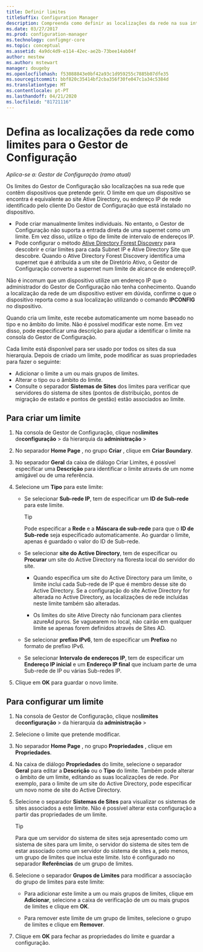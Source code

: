 ```yaml
---
title: Definir limites
titleSuffix: Configuration Manager
description: Compreenda como definir as localizações da rede na sua intranet que podem conter dispositivos que pretende gerir.
ms.date: 03/27/2017
ms.prod: configuration-manager
ms.technology: configmgr-core
ms.topic: conceptual
ms.assetid: 4a9dc4d9-e114-42ec-ae2b-73bee14ab04f
author: mestew
ms.author: mstewart
manager: dougeby
ms.openlocfilehash: f53088843e0bf42a93c1d959255c7885b07dfe35
ms.sourcegitcommit: bbf820c35414bf2cba356f30fe047c1a34c5384d
ms.translationtype: MT
ms.contentlocale: pt-PT
ms.lasthandoff: 04/21/2020
ms.locfileid: "81721116"
---
```

# <a name="define-network-locations-as-boundaries-for-configuration-manager"></a>Defina as localizações da rede como limites para o Gestor de Configuração

*Aplica-se a: Gestor de Configuração (ramo atual)*

Os limites do Gestor de Configuração são localizações na sua rede que contêm dispositivos que pretende gerir. O limite em que um dispositivo se encontra é equivalente ao site Ative Directory, ou endereço IP de rede identificado pelo cliente Do Gestor de Configuração que está instalado no dispositivo.
- Pode criar manualmente limites individuais. No entanto, o Gestor de Configuração não suporta a entrada direta de uma supernet como um limite. Em vez disso, utilize o tipo de limite de intervalo de endereços IP.
- Pode configurar o método [Ative Directory Forest Discovery](../../../../core/servers/deploy/configure/about-discovery-methods.md#bkmk_aboutForest) para descobrir e criar limites para cada Subnet IP e Ative Directory Site que descobre. Quando o Ative Directory Forest Discovery identifica uma supernet que é atribuída a um site de Diretório Ativo, o Gestor de Configuração converte a supernet num limite de alcance de endereçoIP.  

Não é incomum que um dispositivo utilize um endereço IP que o administrador do Gestor de Configuração não tenha conhecimento. Quando a localização da rede de um dispositivo estiver em dúvida, confirme o que o dispositivo reporta como a sua localização utilizando o comando **IPCONFIG** no dispositivo.  

Quando cria um limite, este recebe automaticamente um nome baseado no tipo e no âmbito do limite. Não é possível modificar este nome. Em vez disso, pode especificar uma descrição para ajudar a identificar o limite na consola do Gestor de Configuração.  

Cada limite está disponível para ser usado por todos os sites da sua hierarquia. Depois de criado um limite, pode modificar as suas propriedades para fazer o seguinte:  
- Adicionar o limite a um ou mais grupos de limites.  
- Alterar o tipo ou o âmbito do limite.  
- Consulte o separador **Sistemas de Sites** dos limites para verificar que servidores do sistema de sites (pontos de distribuição, pontos de migração de estado e pontos de gestão) estão associados ao limite.  

## <a name="to-create-a-boundary"></a>Para criar um limite  

1.  Na consola de Gestor de Configuração, clique nos**limites** de**configuração** > da hierarquia da **administração** >   

2.  No separador **Home Page** , no grupo **Criar** , clique em **Criar Boundary**.  

3.  No separador **Geral** da caixa de diálogo Criar Limites, é possível especificar uma **Descrição** para identificar o limite através de um nome amigável ou de uma referência.  

4.  Selecione um **Tipo** para este limite:  

    - Se selecionar **Sub-rede IP**, tem de especificar um **ID de Sub-rede** para este limite.  
      > [!TIP]  
      > Pode especificar a **Rede** e a **Máscara de sub-rede** para que o **ID de Sub-rede** seja especificado automaticamente. Ao guardar o limite, apenas é guardado o valor do ID de Sub-rede.  

    - Se selecionar **site do Active Directory**, tem de especificar ou **Procurar** um site do Active Directory na floresta local do servidor do site.  
        
      - Quando especifica um site do Active Directory para um limite, o limite inclui cada Sub-rede de IP que é membro desse site do Active Directory. Se a configuração do site Active Directory for alterada no Active Directory, as localizações de rede incluídas neste limite também são alteradas.  

      - Os limites do site Ative Directy não funcionam para clientes azureAd puros. Se vaguearem no local, não cairão em qualquer limite se apenas forem definidos através de Sites AD.

    - Se selecionar **prefixo IPv6**, tem de especificar um **Prefixo** no formato de prefixo IPv6.  

    - Se selecionar **Intervalo de endereços IP**, tem de especificar um **Endereço IP inicial** e um **Endereço IP final** que incluam parte de uma Sub-rede de IP ou várias Sub-redes IP.    

5.  Clique em **OK** para guardar o novo limite.  

## <a name="to-configure-a-boundary"></a>Para configurar um limite  

1.  Na consola de Gestor de Configuração, clique nos**limites** de**configuração** > da hierarquia da **administração** >   

2.  Selecione o limite que pretende modificar.  

3.  No separador **Home Page** , no grupo **Propriedades** , clique em **Propriedades**.  

4.  Na caixa de diálogo **Propriedades** do limite, selecione o separador **Geral** para editar a **Descrição** ou o **Tipo** do limite. Também pode alterar o âmbito de um limite, editando as suas localizações de rede. Por exemplo, para o limite de um site do Active Directory, pode especificar um novo nome de site do Active Directory.  

5.  Selecione o separador **Sistemas de Sites** para visualizar os sistemas de sites associados a este limite. Não é possível alterar esta configuração a partir das propriedades de um limite.  

    > [!TIP]  
    > Para que um servidor do sistema de sites seja apresentado como um sistema de sites para um limite, o servidor do sistema de sites tem de estar associado como um servidor do sistema de sites a, pelo menos, um grupo de limites que inclua este limite. Isto é configurado no separador **Referências** de um grupo de limites.  

6.  Selecione o separador **Grupos de Limites** para modificar a associação do grupo de limites para este limite:  

    - Para adicionar este limite a um ou mais grupos de limites, clique em **Adicionar**, selecione a caixa de verificação de um ou mais grupos de limites e clique em **OK**.  

    - Para remover este limite de um grupo de limites, selecione o grupo de limites e clique em **Remover**.  

7.  Clique em **OK** para fechar as propriedades do limite e guardar a configuração.  
